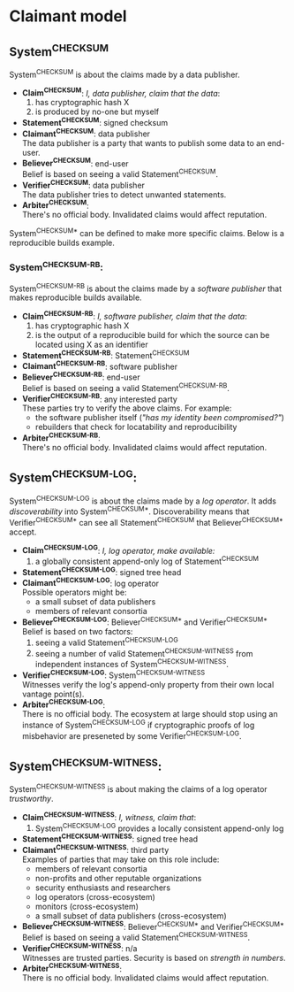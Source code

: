 # Claimant model
## **System<sup>CHECKSUM</sup>**
System<sup>CHECKSUM</sup> is about the claims made by a data publisher.
* **Claim<sup>CHECKSUM</sup>**:
	_I, data publisher, claim that the data_:
	1. has cryptographic hash X
	2. is produced by no-one but myself
* **Statement<sup>CHECKSUM</sup>**: signed checksum<br>
* **Claimant<sup>CHECKSUM</sup>**: data publisher<br>
	The data publisher is a party that wants to publish some data to an
	end-user.
* **Believer<sup>CHECKSUM</sup>**: end-user<br>
	Belief is based on seeing a valid Statement<sup>CHECKSUM</sup>.
* **Verifier<sup>CHECKSUM</sup>**: data publisher<br>
	The data publisher tries to detect unwanted statements.
* **Arbiter<sup>CHECKSUM</sup>**:<br>
    There's no official body.  Invalidated claims would affect reputation.

System<sup>CHECKSUM\*</sup> can be defined to make more specific claims.  Below
is a reproducible builds example.

### **System<sup>CHECKSUM-RB</sup>**:
System<sup>CHECKSUM-RB</sup> is about the claims made by a _software publisher_
that makes reproducible builds available.
* **Claim<sup>CHECKSUM-RB</sup>**:
	_I, software publisher, claim that the data_:
	1. has cryptographic hash X
	2. is the output of a reproducible build for which the source can be located
	using X as an identifier
* **Statement<sup>CHECKSUM-RB</sup>**: Statement<sup>CHECKSUM</sup>
* **Claimant<sup>CHECKSUM-RB</sup>**: software publisher<br>
* **Believer<sup>CHECKSUM-RB</sup>**: end-user<br>
	Belief is based on seeing a valid Statement<sup>CHECKSUM-RB</sup>.
* **Verifier<sup>CHECKSUM-RB</sup>**: any interested party<br>
	These parties try to verify the above claims.  For example:
	* the software publisher itself (_"has my identity been compromised?"_)
	* rebuilders that check for locatability and reproducibility
* **Arbiter<sup>CHECKSUM-RB</sup>**:<br>
    There's no official body.  Invalidated claims would affect reputation.

## **System<sup>CHECKSUM-LOG</sup>**:
System<sup>CHECKSUM-LOG</sup> is about the claims made by a _log operator_.
It adds _discoverability_ into System<sup>CHECKSUM\*</sup>.  Discoverability
means that Verifier<sup>CHECKSUM\*</sup> can see all
Statement<sup>CHECKSUM</sup> that Believer<sup>CHECKSUM\*</sup> accept.

* **Claim<sup>CHECKSUM-LOG</sup>**:
	_I, log operator, make available:_
	1. a globally consistent append-only log of Statement<sup>CHECKSUM</sup>
* **Statement<sup>CHECKSUM-LOG</sup>**: signed tree head
* **Claimant<sup>CHECKSUM-LOG</sup>**: log operator<br>
   Possible operators might be:
	* a small subset of data publishers
	* members of relevant consortia
* **Believer<sup>CHECKSUM-LOG</sup>**:
		Believer<sup>CHECKSUM\*</sup> and
		Verifier<sup>CHECKSUM\*</sup><br>
	Belief is based on two factors:
	1. seeing a valid Statement<sup>CHECKSUM-LOG</sup>
	2. seeing a number of valid Statement<sup>CHECKSUM-WITNESS</sup> from
	independent instances of System<sup>CHECKSUM-WITNESS</sup>.
* **Verifier<sup>CHECKSUM-LOG</sup>**: System<sup>CHECKSUM-WITNESS</sup><br>
	Witnesses verify the log's append-only property from their own local
	vantage point(s).
* **Arbiter<sup>CHECKSUM-LOG</sup>**:<br>
	There is no official body.  The ecosystem at large should stop using an
	instance of System<sup>CHECKSUM-LOG</sup> if cryptographic proofs of log
	misbehavior are preseneted by some Verifier<sup>CHECKSUM-LOG</sup>.

## **System<sup>CHECKSUM-WITNESS</sup>**:
System<sup>CHECKSUM-WITNESS</sup> is about making the claims of a log operator
_trustworthy_.
* **Claim<sup>CHECKSUM-WITNESS</sup>**:
	_I, witness, claim that_:
	1. System<sup>CHECKSUM-LOG</sup> provides a locally consistent append-only
	log
* **Statement<sup>CHECKSUM-WITNESS</sup>**: signed tree head
* **Claimant<sup>CHECKSUM-WITNESS</sup>**: third party<br>
	Examples of parties that may take on this role include:
	* members of relevant consortia
	* non-profits and other reputable organizations
	* security enthusiasts and researchers
	* log operators (cross-ecosystem)
	* monitors (cross-ecosystem)
	* a small subset of data publishers (cross-ecosystem)
* **Believer<sup>CHECKSUM-WITNESS</sup>**:
		Believer<sup>CHECKSUM\*</sup> and
		Verifier<sup>CHECKSUM\*</sup><br>
	Belief is based on seeing a valid Statement<sup>CHECKSUM-WITNESS</sup>.
* **Verifier<sup>CHECKSUM-WITNESS</sup>**: n/a <br>
	Witnesses are trusted parties.  Security is based on _strength in numbers_.
* **Arbiter<sup>CHECKSUM-WITNESS</sup>**:<br>
	There is no official body.  Invalidated claims would affect reputation.

